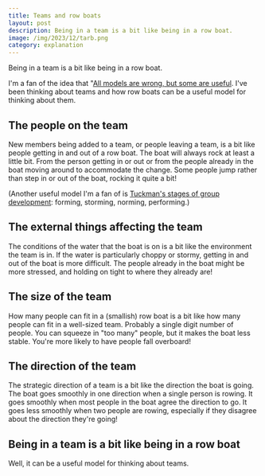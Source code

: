 ```yaml
---
title: Teams and row boats
layout: post
description: Being in a team is a bit like being in a row boat.
image: /img/2023/12/tarb.png
category: explanation
---
```


Being in a team is a bit like being in a row boat.

I'm a fan of the idea that "[All models are wrong, but some are useful](https://en.wikipedia.org/wiki/All_models_are_wrong). I've been thinking about teams and how row boats can be a useful model for thinking about them.

## The people on the team

New members being added to a team, or people leaving a team, is a bit like people getting in and out of a row boat. The boat will always rock at least a little bit. From the person getting in or out or from the people already in the boat moving around to accommodate the change. Some people jump rather than step in or out of the boat, rocking it quite a bit!

(Another useful model I'm a fan of is [Tuckman's stages of group development](https://en.wikipedia.org/wiki/Tuckman's_stages_of_group_development): forming, storming, norming, performing.)

## The external things affecting the team

The conditions of the water that the boat is on is a bit like the environment the team is in. If the water is particularly choppy or stormy, getting in and out of the boat is more difficult. The people already in the boat might be more stressed, and holding on tight to where they already are!

## The size of the team

How many people can fit in a (smallish) row boat is a bit like how many people can fit in a well-sized team. Probably a single digit number of people. You can squeeze in "too many" people, but it makes the boat less stable. You're more likely to have people fall overboard!

## The direction of the team

The strategic direction of a team is a bit like the direction the boat is going. The boat goes smoothly in one direction when a single person is rowing. It goes smoothly when most people in the boat agree the direction to go. It goes less smoothly when two people are rowing, especially if they disagree about the direction they're going!

## Being in a team is a bit like being in a row boat

Well, it can be a useful model for thinking about teams.
